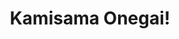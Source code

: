 --- 
title: "Kamisama Onegai!"
publishdate: "2019-5-15T16:48:46+02:00"
src: "https://365manga.net/manga/kamisama-onegai"
image: "https://data.365manga.net/images/thumbnails/19320-kamisama-onegai.jpg"
description: "From Shoujo Crusade: Life was a mundane chore for student council member Hasumi Ryou, until he picked up a charm on the floor. Suddenly a junior high-school student with bad grades appears in his room caling him Kami-sama(God-sama) and asks for help to pass her high school entrance exam. Not to mention that it doesn't make sense that his room changes into hers everyday after school, Ryou abandons all logic…"
---